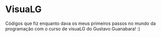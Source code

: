 # VisuaLG
Códigos que fiz enquanto dava os meus primeiros passos no mundo da programação com o curso de visuaLG do Gustavo Guanabara! :)
